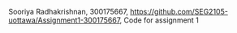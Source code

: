 Sooriya Radhakrishnan, 300175667, https://github.com/SEG2105-uottawa/Assignment1-300175667, Code for assignment 1
